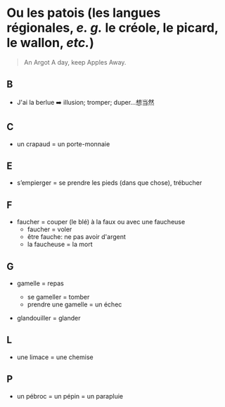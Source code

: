 # Ou les patois (les langues régionales, _e. g._ le créole, le picard, le wallon, _etc._)
>An Argot A day, keep Apples Away.


B
---
+ J'ai la berlue :arrow_right: illusion; tromper; duper...想当然

C
---
+ un crapaud = un porte-monnaie

E
---
+ s’empierger = se prendre les pieds (dans que chose), trébucher


F
---
+ faucher = couper (le blé) à la faux ou avec une faucheuse
	+ faucher = voler
	+ être fauche: ne pas avoir d'argent
	+ la faucheuse = la mort

G
---
+ gamelle  = repas  
	+ se gameller = tomber  
	+ prendre une gamelle = un échec

+ glandouiller = glander

L
---
+ une limace = une chemise

P
---
+ un pébroc = un pépin = un parapluie

